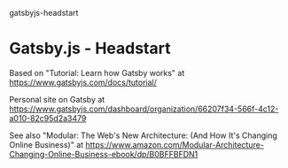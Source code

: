gatsbyjs-headstart
# Gatsby.js - Headstart

Based on "Tutorial: Learn how Gatsby works" at https://www.gatsbyjs.com/docs/tutorial/

Personal site on Gatsby at https://www.gatsbyjs.com/dashboard/organization/66207f34-566f-4c12-a010-82c95d2a3479

See also "Modular: The Web's New Architecture: (And How It's Changing Online Business)" at https://www.amazon.com/Modular-Architecture-Changing-Online-Business-ebook/dp/B0BFFBFDN1
